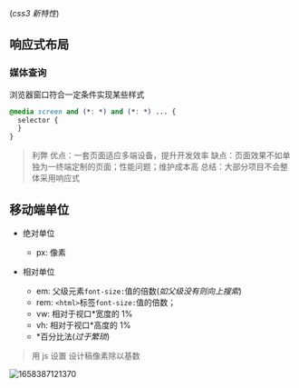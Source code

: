 (_css3 新特性_)

## 响应式布局

### 媒体查询

浏览器窗口符合一定条件实现某些样式

```css
@media screen and (*: *) and (*: *) ... {
  selector {
  }
}
```

> 利弊
> 优点：一套页面适应多端设备，提升开发效率
> 缺点：页面效果不如单独为一终端定制的页面；性能问题；维护成本高
> 总结：大部分项目不会整体采用响应式

## 移动端单位

- 绝对单位
  - px: 像素

- 相对单位
  - em: 父级元素`font-size:`值的倍数(_如父级没有则向上搜索_)
  - rem: `<html>`标签`font-size:`值的倍数；
  - vw: 相对于视口*宽度的 1%
  - vh: 相对于视口*高度的 1%
  - \*百分比法(_过于繁琐_)

> 用 js 设置
> 设计稿像素除以基数

![1658387121370](@img/1658387121370.png)
